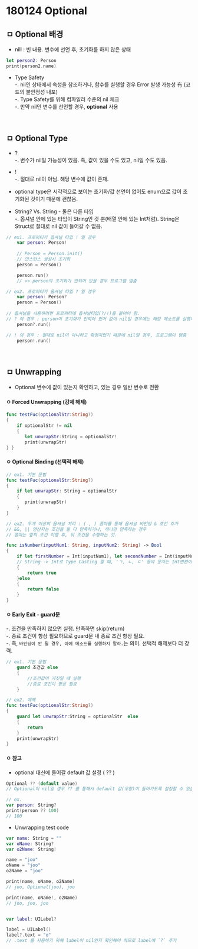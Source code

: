 
# 180124 Optional

## ㅁ Optional 배경

- nill : 빈 내용. 변수에 선언 후, 초기화를 하지 않은 상태
``` swift
let person2: Person
print(person2.name)
```

- Type Safety  
    -. nil인 상태에서 속성을 참조하거나, 함수를 실행할 경우 Error 발생 가능성 有 (코드의 불안정성 내포)  
    -. Type Safety를 위해 컴파일러 수준의 nil 체크  
    -. 만약 nil인 변수를 선언할 경우, **optional** 사용

<br>

## ㅁ Optional Type
- ?   
    -. 변수가 nil일 가능성이 있음. 즉, 값이 있을 수도 있고, nil일 수도 있음.

- !  
    -. 절대로 nil이 아님. 해당 변수에 값이 존재.

- optional type은 시각적으로 보이는 초기화/값 선언이 없어도 enum으로 값이 초기화된 것이기 때문에 괜찮음.
- String? Vs. String - 둘은 다른 타입  
    -. 옵셔널 안에 있는 타입이 String인 것 뿐(배열 안에 있는 Int처럼). String은 Struct로 절대로 nil 값이 들어갈 수 없음.

```swift
// ex1. 프로퍼티가 옵셔널 타입 ! 일 경우
    var person: Person!
    
    // Person = Person.init()
    // 인스턴스 생성시 초기화
    person = Person()

    person.run()
    // >> person의 초기화가 안되어 있을 경우 프로그램 멈춤

// ex2. 프로퍼티가 옵셔널 타입 ? 일 경우
    var person: Person?
    person = Person()
    
// 옵셔널을 사용하려면 프로퍼티에 옵셔널타입(?/!)을 붙어야 함.
// ? 의 경우 : person이 초기화가 안되어 있어 값이 nil일 경우에는 해당 메소드를 실행하지 않음(건너뜀)
    person?.run()

// ! 의 경우 : 절대로 nil이 아니라고 확정지었기 때문에 nil일 경우, 프로그램이 멈춤
    person!.run()
```

<br>

## ㅁ Unwrapping
- Optional 변수에 값이 있는지 확인하고, 있는 경우 일반 변수로 전환

#### ㅇ Forced Unwrapping (강제 해제)
``` swift
func testFuc(optionalStr:String?)
{
    if optionalStr != nil
    {
       let unwrapStr:String = optionalStr!
       print(unwrapStr)
} }
```

#### ㅇ  Optional Binding (선택적 해제)
``` swift
// ex1. 기본 문법
func testFuc(optionalStr:String?)
{
    if let unwrapStr: String = optionalStr
    {
       print(unwrapStr)
    }
} 

// ex2. 두개 이상의 옵셔널 처리 : ( , ) 콤마를 통해 옵셔널 바인딩 & 조건 추가
// &&, || 연산자는 조건을 둘 다 만족하거나, 하나만 만족하는 경우
// 콤마는 앞의 조건 이행 후, 뒤 조건을 수행하는 것.

func isNumber(inputNum1: String, inputNum2: String) -> Bool
{
    if let firstNumber = Int(inputNum1), let secondNumber = Int(inputNum2)
    // String -> Int로 Type Casting 할 때, 'ㄱ, ㄴ, ㄷ' 등의 문자는 Int변환이 어렵기 때문에 변환시, 자동으로 Int? 를 받음.
    {
        return true
    }else
    {
        return false
    }
}
```

#### ㅇ  Early Exit - guard문
-. 조건을 만족하지 않으면 실행. 만족하면 skip(return)  
-. 종료 조건이 항상 필요하므로 guard문 내 종료 조건 항상 필요.   
-. 즉, `바인딩이 안 될 경우, 아예 메소드를 실행하지 말라.`는 의미. 선택적 해제보다 더 강력.

``` swift
// ex1. 기본 문법
    guard 조건값 else
    { 
        //조건값이 거짓일 때 실행
        //종료 조건이 항상 필요
    }

// ex2. 예제
func testFuc(optionalStr:String?)
{
    guard let unwrapStr:String = optionalStr  else
    {
        return
    }
    print(unwrapStr)
}
```

#### ㅇ  참고
- optional 대신에 들어갈 default 값 설정 ( ?? )
``` swift
Optional ?? (default value) 
// Optional이 nil일 경우 ?? 를 통해서 default 값(우항)이 들어가도록 설정할 수 있음.

// ex.
var person: String?
print(person ?? 100)
// 100
```

- Unwrapping test code
``` swift
var name: String = ""
var oName: String?
var o2Name: String!

name = "joo"
oName = "joo"
o2Name = "joo"

print(name, oName, o2Name)
// joo, Optional(joo), joo

print(name, oName!, o2Name)
// joo, joo, joo


var label: UILabel?

label = UILabel()
label?.text = "o"
// .text 를 사용하기 위해 label이 nil인지 확인해야 하므로 label에 `?` 추가

```

